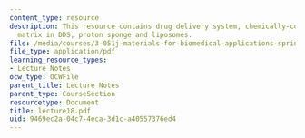 ```yaml
---
content_type: resource
description: This resource contains drug delivery system, chemically-controlled DDS,
  matrix in DDS, proton sponge and liposomes.
file: /media/courses/3-051j-materials-for-biomedical-applications-spring-2006/9469ec2a04c74eca3d1ca40557376ed4_lecture18.pdf
file_type: application/pdf
learning_resource_types:
- Lecture Notes
ocw_type: OCWFile
parent_title: Lecture Notes
parent_type: CourseSection
resourcetype: Document
title: lecture18.pdf
uid: 9469ec2a-04c7-4eca-3d1c-a40557376ed4
---
```

